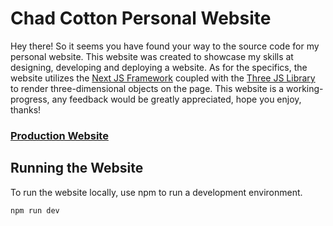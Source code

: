 # Chad Cotton Personal Website

Hey there! So it seems you have found your way to the source code for my personal website. This website was created to showcase 
my skills at designing, developing and deploying a website. As for the specifics, the website utilizes the
[Next JS Framework](https://nextjs.org/) coupled with the [Three JS Library](https://threejs.org/) to render three-dimensional objects 
on the page. This website is a working-progress, any feedback would be greatly appreciated, hope you enjoy, thanks!

### [Production Website](https://www.chadpcotton.dev)

## Running the Website

To run the website locally, use npm to run a development environment.

```bash
npm run dev
```